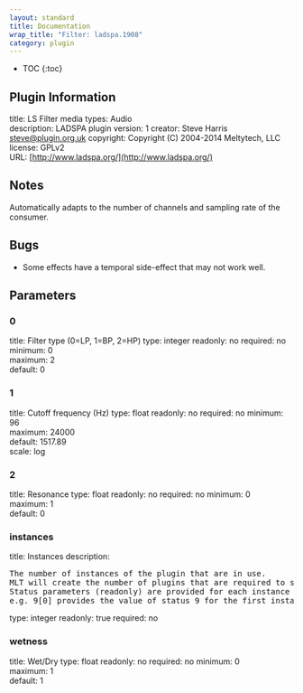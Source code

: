 ```yaml
---
layout: standard
title: Documentation
wrap_title: "Filter: ladspa.1908"
category: plugin
---
```

* TOC
{:toc}

## Plugin Information

title: LS Filter
media types:
Audio  
description: LADSPA plugin
version: 1
creator: Steve Harris <steve@plugin.org.uk>
copyright: Copyright (C) 2004-2014 Meltytech, LLC  
license: GPLv2  
URL: [http://www.ladspa.org/](http://www.ladspa.org/)  

## Notes

Automatically adapts to the number of channels and sampling rate of the consumer.

## Bugs

* Some effects have a temporal side-effect that may not work well.


## Parameters

### 0

title: Filter type (0=LP, 1=BP, 2=HP)  type: integer
readonly: no
required: no
minimum: 0  
maximum: 2  
default: 0  

### 1

title: Cutoff frequency (Hz)  type: float
readonly: no
required: no
minimum: 96  
maximum: 24000  
default: 1517.89  
scale: log  

### 2

title: Resonance  type: float
readonly: no
required: no
minimum: 0  
maximum: 1  
default: 0  

### instances

title: Instances  description:
<pre>
The number of instances of the plugin that are in use.
MLT will create the number of plugins that are required to support the number of audio channels.
Status parameters (readonly) are provided for each instance and are accessed by specifying the instance number after the identifier (starting at zero).
e.g. 9[0] provides the value of status 9 for the first instance.
</pre>
type: integer
readonly: true
required: no

### wetness

title: Wet/Dry  type: float
readonly: no
required: no
minimum: 0  
maximum: 1  
default: 1  

